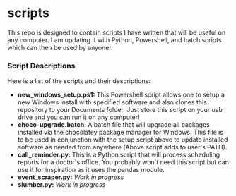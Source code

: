 # scripts

This repo is designed to contain scripts I have written that will be useful on any computer. I am updating it with Python, Powershell, and batch scripts which can then be used by anyone!

### Script Descriptions
Here is a list of the scripts and their descriptions:
* **new_windows_setup.ps1:** This Powershell script allows one to setup a new Windows install with specified software and also clones this repository to your Documents folder. Just store this script on your usb drive and you can run it on any computer!
* **choco-upgrade.batch:** A batch file that will upgrade all packages installed via the chocolatey package manager for Windows. This file is to be used in conjunction with the setup script above to update installed software as needed from anywhere (Above script adds to user's PATH).
* **call_reminder.py:** This is a Python script that will process scheduling reports for a doctor's office. You probably won't need this script but can use it for inspiration as it uses the pandas module.
* **event_scraper.py:** *Work in progress*
* **slumber.py:** *Work in progress*
